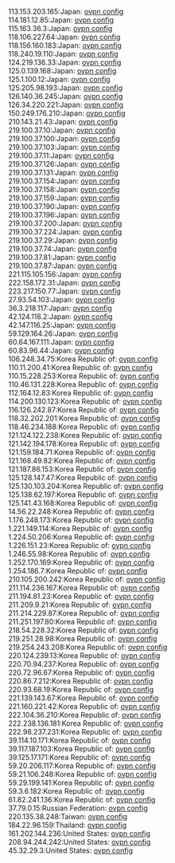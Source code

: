 113.153.203.165:Japan: [ovpn config](vpn/113_153_203_165.ovpn)  
114.181.12.85:Japan: [ovpn config](vpn/114_181_12_85.ovpn)  
115.163.36.3:Japan: [ovpn config](vpn/115_163_36_3.ovpn)  
118.106.227.64:Japan: [ovpn config](vpn/118_106_227_64.ovpn)  
118.156.160.183:Japan: [ovpn config](vpn/118_156_160_183.ovpn)  
118.240.19.110:Japan: [ovpn config](vpn/118_240_19_110.ovpn)  
124.219.136.33:Japan: [ovpn config](vpn/124_219_136_33.ovpn)  
125.0.139.168:Japan: [ovpn config](vpn/125_0_139_168.ovpn)  
125.1.100.12:Japan: [ovpn config](vpn/125_1_100_12.ovpn)  
125.205.98.193:Japan: [ovpn config](vpn/125_205_98_193.ovpn)  
126.140.36.245:Japan: [ovpn config](vpn/126_140_36_245.ovpn)  
126.34.220.221:Japan: [ovpn config](vpn/126_34_220_221.ovpn)  
150.249.176.210:Japan: [ovpn config](vpn/150_249_176_210.ovpn)  
210.143.21.43:Japan: [ovpn config](vpn/210_143_21_43.ovpn)  
219.100.37.10:Japan: [ovpn config](vpn/219_100_37_10.ovpn)  
219.100.37.100:Japan: [ovpn config](vpn/219_100_37_100.ovpn)  
219.100.37.103:Japan: [ovpn config](vpn/219_100_37_103.ovpn)  
219.100.37.11:Japan: [ovpn config](vpn/219_100_37_11.ovpn)  
219.100.37.126:Japan: [ovpn config](vpn/219_100_37_126.ovpn)  
219.100.37.131:Japan: [ovpn config](vpn/219_100_37_131.ovpn)  
219.100.37.154:Japan: [ovpn config](vpn/219_100_37_154.ovpn)  
219.100.37.158:Japan: [ovpn config](vpn/219_100_37_158.ovpn)  
219.100.37.159:Japan: [ovpn config](vpn/219_100_37_159.ovpn)  
219.100.37.190:Japan: [ovpn config](vpn/219_100_37_190.ovpn)  
219.100.37.196:Japan: [ovpn config](vpn/219_100_37_196.ovpn)  
219.100.37.200:Japan: [ovpn config](vpn/219_100_37_200.ovpn)  
219.100.37.224:Japan: [ovpn config](vpn/219_100_37_224.ovpn)  
219.100.37.29:Japan: [ovpn config](vpn/219_100_37_29.ovpn)  
219.100.37.74:Japan: [ovpn config](vpn/219_100_37_74.ovpn)  
219.100.37.81:Japan: [ovpn config](vpn/219_100_37_81.ovpn)  
219.100.37.87:Japan: [ovpn config](vpn/219_100_37_87.ovpn)  
221.115.105.156:Japan: [ovpn config](vpn/221_115_105_156.ovpn)  
222.158.172.31:Japan: [ovpn config](vpn/222_158_172_31.ovpn)  
223.217.150.77:Japan: [ovpn config](vpn/223_217_150_77.ovpn)  
27.93.54.103:Japan: [ovpn config](vpn/27_93_54_103.ovpn)  
36.3.218.117:Japan: [ovpn config](vpn/36_3_218_117.ovpn)  
42.124.118.2:Japan: [ovpn config](vpn/42_124_118_2.ovpn)  
42.147.116.25:Japan: [ovpn config](vpn/42_147_116_25.ovpn)  
59.129.164.26:Japan: [ovpn config](vpn/59_129_164_26.ovpn)  
60.64.167.111:Japan: [ovpn config](vpn/60_64_167_111.ovpn)  
60.83.96.44:Japan: [ovpn config](vpn/60_83_96_44.ovpn)  
106.248.34.75:Korea Republic of: [ovpn config](vpn/106_248_34_75.ovpn)  
110.11.200.41:Korea Republic of: [ovpn config](vpn/110_11_200_41.ovpn)  
110.15.228.253:Korea Republic of: [ovpn config](vpn/110_15_228_253.ovpn)  
110.46.131.228:Korea Republic of: [ovpn config](vpn/110_46_131_228.ovpn)  
112.164.12.83:Korea Republic of: [ovpn config](vpn/112_164_12_83.ovpn)  
114.200.130.123:Korea Republic of: [ovpn config](vpn/114_200_130_123.ovpn)  
116.126.242.87:Korea Republic of: [ovpn config](vpn/116_126_242_87.ovpn)  
118.32.202.201:Korea Republic of: [ovpn config](vpn/118_32_202_201.ovpn)  
118.46.234.188:Korea Republic of: [ovpn config](vpn/118_46_234_188.ovpn)  
121.124.122.238:Korea Republic of: [ovpn config](vpn/121_124_122_238.ovpn)  
121.142.194.178:Korea Republic of: [ovpn config](vpn/121_142_194_178.ovpn)  
121.159.184.71:Korea Republic of: [ovpn config](vpn/121_159_184_71.ovpn)  
121.168.49.82:Korea Republic of: [ovpn config](vpn/121_168_49_82.ovpn)  
121.187.86.153:Korea Republic of: [ovpn config](vpn/121_187_86_153.ovpn)  
125.128.147.47:Korea Republic of: [ovpn config](vpn/125_128_147_47.ovpn)  
125.130.103.204:Korea Republic of: [ovpn config](vpn/125_130_103_204.ovpn)  
125.138.62.197:Korea Republic of: [ovpn config](vpn/125_138_62_197.ovpn)  
125.141.43.168:Korea Republic of: [ovpn config](vpn/125_141_43_168.ovpn)  
14.56.22.248:Korea Republic of: [ovpn config](vpn/14_56_22_248.ovpn)  
1.176.248.173:Korea Republic of: [ovpn config](vpn/1_176_248_173.ovpn)  
1.221.149.114:Korea Republic of: [ovpn config](vpn/1_221_149_114.ovpn)  
1.224.50.206:Korea Republic of: [ovpn config](vpn/1_224_50_206.ovpn)  
1.226.151.23:Korea Republic of: [ovpn config](vpn/1_226_151_23.ovpn)  
1.246.55.98:Korea Republic of: [ovpn config](vpn/1_246_55_98.ovpn)  
1.252.170.169:Korea Republic of: [ovpn config](vpn/1_252_170_169.ovpn)  
1.254.186.7:Korea Republic of: [ovpn config](vpn/1_254_186_7.ovpn)  
210.105.200.242:Korea Republic of: [ovpn config](vpn/210_105_200_242.ovpn)  
211.114.236.167:Korea Republic of: [ovpn config](vpn/211_114_236_167.ovpn)  
211.194.81.23:Korea Republic of: [ovpn config](vpn/211_194_81_23.ovpn)  
211.209.9.21:Korea Republic of: [ovpn config](vpn/211_209_9_21.ovpn)  
211.214.229.87:Korea Republic of: [ovpn config](vpn/211_214_229_87.ovpn)  
211.251.197.80:Korea Republic of: [ovpn config](vpn/211_251_197_80.ovpn)  
218.54.228.32:Korea Republic of: [ovpn config](vpn/218_54_228_32.ovpn)  
219.251.28.98:Korea Republic of: [ovpn config](vpn/219_251_28_98.ovpn)  
219.254.243.208:Korea Republic of: [ovpn config](vpn/219_254_243_208.ovpn)  
220.124.239.13:Korea Republic of: [ovpn config](vpn/220_124_239_13.ovpn)  
220.70.94.237:Korea Republic of: [ovpn config](vpn/220_70_94_237.ovpn)  
220.72.96.67:Korea Republic of: [ovpn config](vpn/220_72_96_67.ovpn)  
220.86.7.212:Korea Republic of: [ovpn config](vpn/220_86_7_212.ovpn)  
220.93.68.19:Korea Republic of: [ovpn config](vpn/220_93_68_19.ovpn)  
221.139.143.67:Korea Republic of: [ovpn config](vpn/221_139_143_67.ovpn)  
221.160.221.42:Korea Republic of: [ovpn config](vpn/221_160_221_42.ovpn)  
222.104.36.210:Korea Republic of: [ovpn config](vpn/222_104_36_210.ovpn)  
222.238.136.181:Korea Republic of: [ovpn config](vpn/222_238_136_181.ovpn)  
222.98.237.231:Korea Republic of: [ovpn config](vpn/222_98_237_231.ovpn)  
39.114.10.171:Korea Republic of: [ovpn config](vpn/39_114_10_171.ovpn)  
39.117.187.103:Korea Republic of: [ovpn config](vpn/39_117_187_103.ovpn)  
39.125.17.171:Korea Republic of: [ovpn config](vpn/39_125_17_171.ovpn)  
59.20.206.117:Korea Republic of: [ovpn config](vpn/59_20_206_117.ovpn)  
59.21.106.248:Korea Republic of: [ovpn config](vpn/59_21_106_248.ovpn)  
59.29.199.141:Korea Republic of: [ovpn config](vpn/59_29_199_141.ovpn)  
59.3.6.182:Korea Republic of: [ovpn config](vpn/59_3_6_182.ovpn)  
61.82.241.136:Korea Republic of: [ovpn config](vpn/61_82_241_136.ovpn)  
37.79.0.15:Russian Federation: [ovpn config](vpn/37_79_0_15.ovpn)  
220.135.38.248:Taiwan: [ovpn config](vpn/220_135_38_248.ovpn)  
184.22.96.159:Thailand: [ovpn config](vpn/184_22_96_159.ovpn)  
161.202.144.236:United States: [ovpn config](vpn/161_202_144_236.ovpn)  
208.94.244.242:United States: [ovpn config](vpn/208_94_244_242.ovpn)  
45.32.29.3:United States: [ovpn config](vpn/45_32_29_3.ovpn)  
